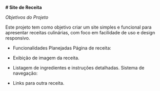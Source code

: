 **# Site de Receita**

*Objetivos do Projeto*

Este projeto tem como objetivo criar um site simples e funcional para apresentar receitas culinárias, com foco em facilidade de uso e design responsivo.

- Funcionalidades Planejadas
Página de receita:

- Exibição de imagem da receita.
- Listagem de ingredientes e instruções detalhadas. Sistema de navegação:
- Links para outra receita.
